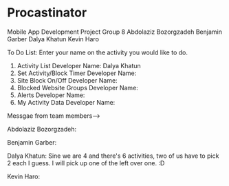 # Procastinator
Mobile App Development Project
Group 8 
Abdolaziz Bozorgzadeh 
Benjamin Garber
Dalya Khatun 
Kevin Haro

To Do List: Enter your name on the activity you would like to do. 

1. Activity List                 Developer Name: Dalya Khatun 
2. Set Activity/Block Timer      Developer Name: 
3. Site Block On/Off             Developer Name: 
4. Blocked Website Groups        Developer Name: 
5. Alerts                        Developer Name: 
6. My Activity Data              Developer Name: 


Messgae from team members--> 

Abdolaziz Bozorgzadeh: 


Benjamin Garber: 


Dalya Khatun: Sine we are 4 and there's 6 activities, two of us have to pick 2 each I guess. I will pick up one of the left over one.    :D 

Kevin Haro:
